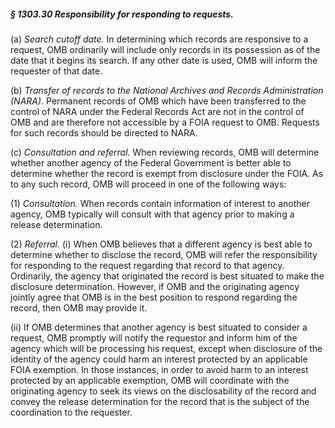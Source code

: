 ##### § 1303.30 Responsibility for responding to requests. #####

(a) *Search cutoff date.* In determining which records are responsive to a request, OMB ordinarily will include only records in its possession as of the date that it begins its search. If any other date is used, OMB will inform the requester of that date.

(b) *Transfer of records to the National Archives and Records Administration (NARA).* Permanent records of OMB which have been transferred to the control of NARA under the Federal Records Act are not in the control of OMB and are therefore not accessible by a FOIA request to OMB. Requests for such records should be directed to NARA.

(c) *Consultation and referral.* When reviewing records, OMB will determine whether another agency of the Federal Government is better able to determine whether the record is exempt from disclosure under the FOIA. As to any such record, OMB will proceed in one of the following ways:

(1) *Consultation.* When records contain information of interest to another agency, OMB typically will consult with that agency prior to making a release determination.

(2) *Referral.* (i) When OMB believes that a different agency is best able to determine whether to disclose the record, OMB will refer the responsibility for responding to the request regarding that record to that agency. Ordinarily, the agency that originated the record is best situated to make the disclosure determination. However, if OMB and the originating agency jointly agree that OMB is in the best position to respond regarding the record, then OMB may provide it.

(ii) If OMB determines that another agency is best situated to consider a request, OMB promptly will notify the requestor and inform him of the agency which will be processing his request, except when disclosure of the identity of the agency could harm an interest protected by an applicable FOIA exemption. In those instances, in order to avoid harm to an interest protected by an applicable exemption, OMB will coordinate with the originating agency to seek its views on the disclosability of the record and convey the release determination for the record that is the subject of the coordination to the requester.